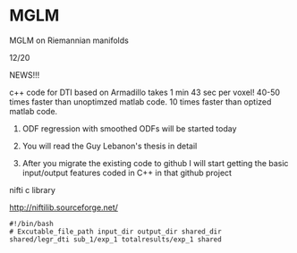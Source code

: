 MGLM
====

MGLM on Riemannian manifolds

12/20

NEWS!!!

c++ code for DTI based on Armadillo takes 1 min 43 sec per voxel!
40-50 times faster than unoptimzed matlab code.
10 times faster than optized matlab code.


1) ODF regression with smoothed ODFs will be started today

2) You will read the Guy Lebanon's thesis in detail

3) After you migrate the existing code to github I will start getting the basic input/output features coded in C++ in that github project


nifti c library

http://niftilib.sourceforge.net/


```
#!/bin/bash
# Excutable_file_path input_dir output_dir shared_dir
shared/legr_dti sub_1/exp_1 totalresults/exp_1 shared
```
